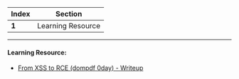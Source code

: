Index | Section
---   | ---
**1** | Learning Resource

---

#### Learning Resource:

* [From XSS to RCE (dompdf 0day) - Writeup](https://positive.security/blog/dompdf-rce)
